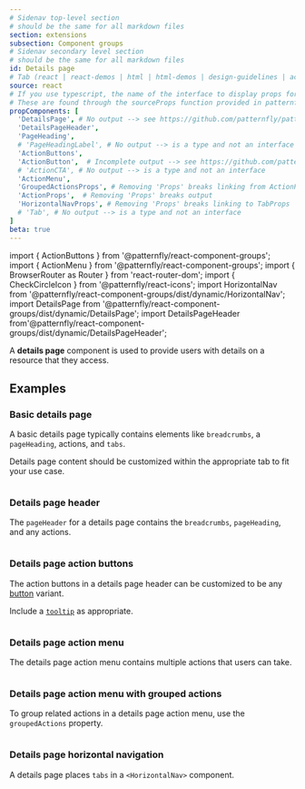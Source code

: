 ```yaml
---
# Sidenav top-level section
# should be the same for all markdown files
section: extensions
subsection: Component groups
# Sidenav secondary level section
# should be the same for all markdown files
id: Details page
# Tab (react | react-demos | html | html-demos | design-guidelines | accessibility)
source: react
# If you use typescript, the name of the interface to display props for
# These are found through the sourceProps function provided in patternfly-docs.source.js
propComponents: [
  'DetailsPage', # No output --> see https://github.com/patternfly/patternfly-org/issues/3423
  'DetailsPageHeader',
  'PageHeading',
  # 'PageHeadingLabel', # No output --> is a type and not an interface
  'ActionButtons',
  'ActionButton',  # Incomplete output --> see https://github.com/patternfly/patternfly-org/issues/3423
  # 'ActionCTA', # No output --> is a type and not an interface
  'ActionMenu',
  'GroupedActionsProps', # Removing 'Props' breaks linking from ActionProps
  'ActionProps',  # Removing 'Props' breaks output
  'HorizontalNavProps', # Removing 'Props' breaks linking to TabProps
  # 'Tab', # No output --> is a type and not an interface
]
beta: true
---
```


import { ActionButtons } from '@patternfly/react-component-groups';
import { ActionMenu } from '@patternfly/react-component-groups';
import { BrowserRouter as Router } from 'react-router-dom';
import { CheckCircleIcon } from '@patternfly/react-icons';
import HorizontalNav from '@patternfly/react-component-groups/dist/dynamic/HorizontalNav';
import DetailsPage from '@patternfly/react-component-groups/dist/dynamic/DetailsPage';
import DetailsPageHeader from'@patternfly/react-component-groups/dist/dynamic/DetailsPageHeader';

A **details page** component is used to provide users with details on a resource that they access.

## Examples

### Basic details page

A basic details page typically contains elements like `breadcrumbs`, a `pageHeading`, actions, and `tabs`.

Details page content should be customized within the appropriate tab to fit your use case.

```js file="./DetailsPageExample.tsx"

```

### Details page header

The `pageHeader` for a details page contains the `breadcrumbs`, `pageHeading`, and any actions.

```js file="./DetailsPageHeaderExample.tsx"

```

### Details page action buttons 

The action buttons in a details page header can be customized to be any [button](/components/button) variant.

Include a [`tooltip`](/components/tooltip/) as appropriate.

```js file="./ActionButtonsExample.tsx"

```

### Details page action menu 

The details page action menu contains multiple actions that users can take.

```js file="./ActionMenuExample.tsx"

```

### Details page action menu with grouped actions 

To group related actions in a details page action menu, use the `groupedActions` property.

```js file="./ActionMenuGroupedExample.tsx"

```

### Details page horizontal navigation

A details page places `tabs` in a `<HorizontalNav>` component.

```js file="./HorizontalNavExample.tsx"

```

